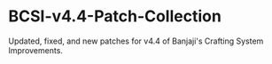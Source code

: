 # BCSI-v4.4-Patch-Collection
Updated, fixed, and new patches for v4.4 of Banjaji's Crafting System Improvements.
